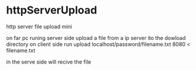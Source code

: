 # httpServerUpload
http server file upload mini

on far pc runing server side upload 
a file from a ip server 
ito the dowload directory
on client side run upload localhost/password/filename.txt 8080 < filename.txt

in the serve side will recive the file
